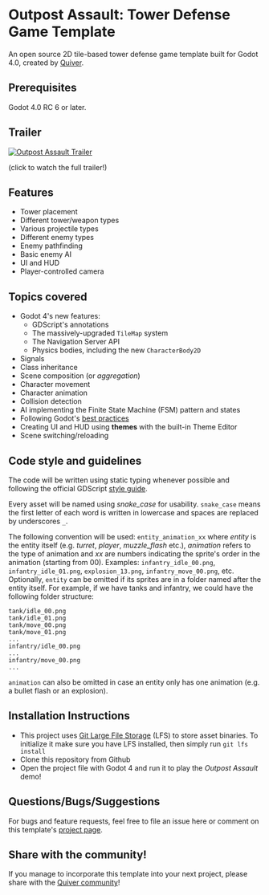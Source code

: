 # Outpost Assault: Tower Defense Game Template
An open source 2D tile-based tower defense game template built for Godot 4.0, created by [Quiver](https://quiver.dev).

## Prerequisites
Godot 4.0 RC 6 or later.

## Trailer
[![Outpost Assault Trailer](https://image.mux.com/48I4Lkdd7d5KKqnv00yq2mtmkj8Miel84c4NBVkUjRLU/animated.gif?start=17&end=24)](http://quiver.dev/assets/game-templates/outpost-assault-tower-defense-godot-4-template/#lg=1&slide=0)

(click to watch the full trailer!)


## Features
- Tower placement
- Different tower/weapon types
- Various projectile types
- Different enemy types
- Enemy pathfinding
- Basic enemy AI
- UI and HUD
- Player-controlled camera

## Topics covered
- Godot 4's new features:
	- GDScript's annotations
	- The massively-upgraded `TileMap` system
	- The Navigation Server API
	- Physics bodies, including the new `CharacterBody2D`
- Signals
- Class inheritance
- Scene composition (or *aggregation*)
- Character movement
- Character animation
- Collision detection
- AI implementing the Finite State Machine (FSM) pattern and states
- Following Godot's [best practices](https://docs.godotengine.org/en/latest/tutorials/best_practices/index.html)
- Creating UI and HUD using **themes** with the built-in Theme Editor
- Scene switching/reloading

## Code style and guidelines
The code will be written using static typing whenever possible and
following the official GDScript [style guide](https://docs.godotengine.org/en/latest/tutorials/scripting/gdscript/gdscript_styleguide.html).

Every asset will be named using *snake_case* for usability.
`snake_case` means the first letter of each word is written in lowercase and spaces are replaced by underscores `_`.

The following convention will be used: `entity_animation_xx` where *entity* is the entity itself (e.g. _turret_, _player_, *muzzle_flash* etc.), 
*animation* refers to the type of animation and _xx_ are numbers indicating the sprite's order in the animation (starting from 00). 
Examples: `infantry_idle_00.png`, `infantry_idle_01.png`, `explosion_13.png`, `infantry_move_00.png`, etc.
Optionally, `entity` can be omitted if its sprites are in a folder named after the entity itself. 
For example, if we have tanks and infantry, we could have the following folder structure:
```
tank/idle_00.png
tank/idle_01.png
tank/move_00.png
tank/move_01.png
...
infantry/idle_00.png
...
infantry/move_00.png
...
```
`animation` can also be omitted in case an entity only has one animation (e.g. a bullet flash or an explosion).

## Installation Instructions
* This project uses [Git Large File Storage](https://git-lfs.github.com/) (LFS) to store asset binaries. To initialize it make sure you have LFS installed, then simply run ```git lfs install```
* Clone this repository from Github
* Open the project file with Godot 4 and run it to play the *Outpost Assault* demo!

## Questions/Bugs/Suggestions
For bugs and feature requests, feel free to file an issue here or comment on this template's [project page](https://quiver.dev/assets/game-templates/outpost-assault-tower-defense-godot-4-template/).

## Share with the community!
If you manage to incorporate this template into your next project, please share with the [Quiver community](https://quiver.dev/)!

